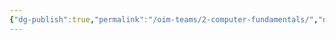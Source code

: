 ```yaml
---
{"dg-publish":true,"permalink":"/oim-teams/2-computer-fundamentals/","noteIcon":"","created":"2024-10-24T00:35:21.827+05:30","updated":"2024-10-26T03:13:09.322+05:30"}
---
```


